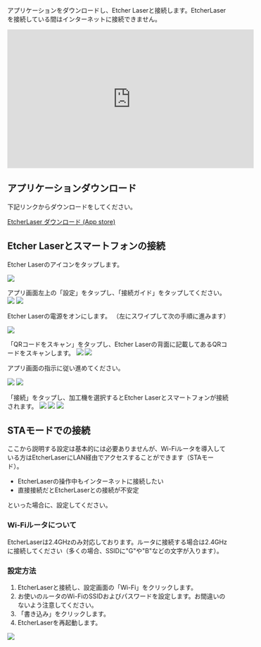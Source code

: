 アプリケーションをダウンロードし、Etcher Laserと接続します。EtcherLaserを接続している間はインターネットに接続できません。

<div class="iframe-content">
<iframe width="560" height="315" src="https://www.youtube.com/embed/jC2mrObYGyA" frameborder="0" allow="accelerometer; autoplay; encrypted-media; gyroscope; picture-in-picture" allowfullscreen></iframe>
</div>

## アプリケーションダウンロード
下記リンクからダウンロードをしてください。

[EtcherLaser ダウンロード (App store)](https://apps.apple.com/jp/app/etcherlaser/id1465876344?utm_source=feedburner&utm_medium=feed&utm_campaign=Feed%3A%20apple%2FEeAl%20%28iTunes%20Store%3A%20All%20New%20Applications%29&ign-mpt=uo%3D2)

## Etcher Laserとスマートフォンの接続
Etcher Laserのアイコンをタップします。

<img src="./images/software_setup_mobile_1.png">


アプリ画面左上の「設定」をタップし、「接続ガイド」をタップしてください。
<img src="./images/software_setup_mobile_2.jpg">
<img src="./images/software_setup_mobile_3.jpg">


Etcher Laserの電源をオンにします。
（左にスワイプして次の手順に進みます）

<img src="./images/software_setup_mobile_4.jpg">


「QRコードをスキャン」をタップし、Etcher Laserの背面に記載してあるQRコードをスキャンします。
<img src="./images/software_setup_mobile_5.jpg">
<img src="./images/software_setup_mobile_6.jpg">

アプリ画面の指示に従い進めてください。

<img src="./images/software_setup_mobile_7.jpg">
<img src="./images/software_setup_mobile_8.jpg">

「接続」をタップし、加工機を選択するとEtcher Laserとスマートフォンが接続されます。
<img src="./images/software_setup_mobile_9.jpg">
<img src="./images/software_setup_mobile_10.jpg">
<img src="./images/software_setup_mobile_11.jpg">


## STAモードでの接続
ここから説明する設定は基本的には必要ありませんが、Wi-Fiルータを導入している方はEtcherLaserにLAN経由でアクセスすることができます（STAモード）。

- EtcherLaserの操作中もインターネットに接続したい
- 直接接続だとEtcherLaserとの接続が不安定

といった場合に、設定してください。

### Wi-Fiルータについて
EtcherLaserは2.4GHzのみ対応しております。ルータに接続する場合は2.4GHzに接続してください（多くの場合、SSIDに"G"や"B"などの文字が入ります）。

### 設定方法

1. EtcherLaserと接続し、設定画面の「Wi-Fi」をクリックします。
2. お使いのルータのWi-FiのSSIDおよびパスワードを設定します。お間違いのないよう注意してください。
3. 「書き込み」をクリックします。
4. EtcherLaserを再起動します。
<img src="./images/software_setup_mobile_12.jpg">
